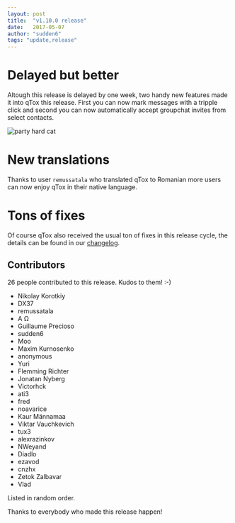 ```yaml
---
layout: post
title:  "v1.10.0 release"
date:   2017-05-07
author: "sudden6"
tags: "update,release"
---
```


# Delayed but better

Altough this release is delayed by one week, two handy new features made it
into qTox this release. First you can now mark messages with a tripple click
and second you can now automatically accept groupchat invites from select
contacts.

![party hard cat](http://i.imgur.com/lJz5WVm.jpg)

# New translations

Thanks to user `remussatala` who translated qTox to Romanian more users can now
enjoy qTox in their native language.

# Tons of fixes

Of course qTox also received the usual ton of fixes in this release cycle, the
details can be found in our [changelog].

## Contributors

26 people contributed to this release. Kudos to them! :-)

* Nikolay Korotkiy
* DX37
* remussatala
* Α Ω
* Guillaume Precioso
* sudden6
* Moo
* Maxim Kurnosenko
* anonymous
* Yuri
* Flemming Richter
* Jonatan Nyberg
* Victorhck
* ati3
* fred
* noavarice
* Kaur Männamaa
* Viktar Vauchkevich
* tux3
* alexrazinkov
* NWeyand
* Diadlo
* ezavod
* cnzhx
* Zetok Zalbavar
* Vlad

Listed in random order.

Thanks to everybody who made this release happen!

[changelog]: https://github.com/qTox/qTox/blob/v1.10.0/CHANGELOG.md#v1100-2017-05-07
